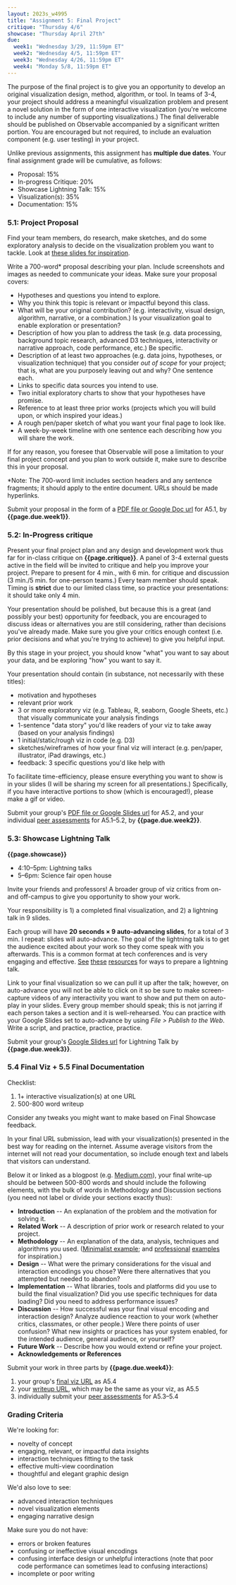 ```yaml
---
layout: 2023s_w4995
title: "Assignment 5: Final Project"
critique: "Thursday 4/6"
showcase: "Thursday April 27th"
due:
  week1: "Wednesday 3/29, 11:59pm ET"
  week2: "Wednesday 4/5, 11:59pm ET"
  week3: "Wednesday 4/26, 11:59pm ET"
  week4: "Monday 5/8, 11:59pm ET"
---
```


The purpose of the final project is to give you an opportunity to develop an original visualization design, method, algorithm, or tool. In teams of 3-4, your project should address a meaningful visualization problem and present a novel solution in the form of one interactive visualization (you're welcome to include any number of supporting visualizations.) The final deliverable should be published on Observable accompanied by a significant written portion. You are encouraged but not required, to include an evaluation component (e.g. user testing) in your project.

Unlike previous assignments, this assignment has **multiple due dates**. Your final assignment grade will be cumulative, as follows:

* Proposal: 15%
* In-progress Critique: 20%
* Showcase Lightning Talk: 15%
* Visualization(s): 35%
* Documentation: 15%

### 5.1: Project Proposal

Find your team members, do research, make sketches, and do some exploratory analysis to decide on the visualization problem you want to tackle. Look at [these slides for inspiration](https://docs.google.com/presentation/d/1VXaKaKlAKHuUWCP9tgq6AIHe7yLyBdbDDsKcjkS5m9E/edit?usp=sharing).

Write a 700-word* proposal describing your plan. Include screenshots and images as needed to communicate your ideas. Make sure your proposal covers:

-   Hypotheses and questions you intend to explore.
-   Why you think this topic is relevant or impactful beyond this class.
-   What will be your original contribution? (e.g. interactivity, visual design, algorithm, narrative, or a combination.) Is your visualization goal to enable exploration or presentation?
-   Description of how you plan to address the task (e.g. data processing, background topic research, advanced D3 techniques, interactivity or narrative approach, code performance, etc.) Be specific.
-   Description of at least two approaches (e.g. data joins, hypotheses, or visualization technique) that you consider *out of scope* for your project; that is, what are you purposely leaving out and why? One sentence each.
-   Links to specific data sources you intend to use.
-   Two initial exploratory charts to show that your hypotheses have promise.
-   Reference to at least three prior works (projects which you will build upon, or which inspired your ideas.)
-   A rough pen/paper sketch of what you want your final page to look like.
-   A week-by-week timeline with one sentence each describing how you will share the work.

If for any reason, you foresee that Observable will pose a limitation to your final project concept and you plan to work outside it, make sure to describe this in your proposal.

*Note: The 700-word limit includes section headers and any sentence fragments; it should apply to the entire document. URLs should be made hyperlinks.

Submit your proposal in the form of a [PDF file or Google Doc url]({{layout.forms.submit}}) for A5.1, by **{{page.due.week1}}**.

### 5.2: In-Progress critique

Present your final project plan and any design and development work thus far for in-class critique on **{{page.critique}}**. A panel of 3-4 external guests active in the field will be invited to critique and help you improve your project. Prepare to present for 4 min., with 6 min. for critique and discussion (3 min./5 min. for one-person teams.) Every team member should speak. Timing is **strict** due to our limited class time, so practice your presentations: it should take only 4 min.

Your presentation should be polished, but because this is a great (and possibly your best) opportunity for feedback, you are encouraged to discuss ideas or alternatives you are still considering, rather than decisions you've already made. Make sure you give your critics enough context (i.e. prior decisions and what you're trying to achieve) to give you helpful input.

By this stage in your project, you should know "what" you want to say about your data, and be exploring "how" you want to say it.

Your presentation should contain (in substance, not necessarily with these titles):
- motivation and hypotheses
- relevant prior work
- 3 or more exploratory viz (e.g. Tableau, R, seaborn, Google Sheets, etc.) that visually communicate your analysis findings
- 1-sentence "data story" you'd like readers of your viz to take away (based on your analysis findings)
- 1 initial/static/rough viz in code (e.g. D3)
- sketches/wireframes of how your final viz will interact (e.g. pen/paper, illustrator, iPad drawings, etc.)
- feedback: 3 specific questions you'd like help with

To facilitate time-efficiency, please ensure everything you want to show is in your slides (I will be sharing my screen for all presentations.) Specifically, if you have interactive portions to show (which is encouraged!), please make a gif or video.

Submit your group's [PDF file or Google Slides url]({{layout.forms.submit}}) for A5.2, and your individual [peer assessments]({{layout.forms.peer}}) for A5.1–5.2, by **{{page.due.week2}}**.

### 5.3: Showcase Lightning Talk

**{{page.showcase}}**

- 4:10–5pm: Lightning talks
- 5–6pm: Science fair open house

Invite your friends and professors! A broader group of viz critics from on- and off-campus to give you opportunity to show your work.

Your responsibility is 1) a completed final visualization, and 2) a lightning talk in 9 slides.

Each group will have **20 seconds × 9 auto-advancing slides**, for a total of 3 min. I repeat: slides will auto-advance. The goal of the lightning talk is to get the audience excited about your work so they come speak with you afterwards. This is a common format at tech conferences and is very engaging and effective. [See](https://software.ac.uk/home/cw11/giving-good-lightning-talk) [these](https://barriebyron.wordpress.com/2013/02/17/so-you-want-to-give-a-lightning-talk/) [resources](http://scottberkun.com/2009/how-to-give-a-great-ignite-talk/) for ways to prepare a lightning talk.

Link to your final visualization so we can pull it up after the talk; however, on auto-advance you will not be able to click on it so be sure to make screen-capture videos of any interactivity you want to show and put them on auto-play in your slides. Every group member should speak; this is not jarring if each person takes a section and it is well-rehearsed. You can practice with your Google Slides set to auto-advance by using _File > Publish to the Web_. Write a script, and practice, practice, practice.

Submit your group's [Google Slides url]({{layout.forms.submit}}) for Lightning Talk by **{{page.due.week3}}**.

### 5.4 Final Viz + 5.5 Final Documentation

Checklist:

1. 1+ interactive visualization(s) at one URL
2. 500-800 word writeup

Consider any tweaks you might want to make based on Final Showcase feedback.

In your final URL submission, lead with your visualization(s) presented in the best way for reading on the internet. Assume average visitors from the internet will not read your documentation, so include enough text and labels that visitors can understand.

Below it or linked as a blogpost (e.g. [Medium.com](http://medium.com)), your final write-up should be between 500-800 words and should include the following elements, with the bulk of words in Methodology and Discussion sections (you need not label or divide your sections exactly thus):

-   **Introduction** -- An explanation of the problem and the motivation for solving it.
-   **Related Work** -- A description of prior work or research related to your project.
-   **Methodology** -- An explanation of the data, analysis, techniques and algorithms you used. ([Minimalist example](https://pudding.cool/2017/04/beer/); and [professional](https://fivethirtyeight.com/methodology/how-fivethirtyeights-house-and-senate-models-work/) [examples](http://projects.propublica.org/miseducation/methodology) for inspiration.)
-   **Design** -- What were the primary considerations for the visual and interaction encodings you chose? Were there alternatives that you attempted but needed to abandon?
-   **Implementation** -- What libraries, tools and platforms did you use to build the final visualization? Did you use specific techniques for data loading? Did you need to address performance issues?
-   **Discussion** -- How successful was your final visual encoding and interaction design? Analyze audience reaction to your work (whether critics, classmates, or other people.) Were there points of user confusion? What new insights or practices has your system enabled, for the intended audience, general audience, or yourself?
-   **Future Work** -- Describe how you would extend or refine your project.
-   **Acknowledgements or References**

Submit your work in three parts by **{{page.due.week4}}**: 
  1. your group's [final viz URL]({{layout.forms.submit}}) as A5.4
  2. your [writeup URL]({{layout.forms.submit}}), which may be the same as your viz, as A5.5
  3. individually submit your [peer assessments]({{layout.forms.peer}}) for A5.3–5.4

### Grading Criteria

We're looking for:
-  novelty of concept
-  engaging, relevant, or impactful data insights
-  interaction techniques fitting to the task
-  effective multi-view coordination
-  thoughtful and elegant graphic design

We'd also love to see:
-   advanced interaction techniques
-   novel visualization elements
-   engaging narrative design

Make sure you do not have:
-   errors or broken features
-   confusing or ineffective visual encodings
-   confusing interface design or unhelpful interactions (note that poor code performance can sometimes lead to confusing interactions)
-   incomplete or poor writing
